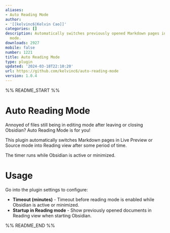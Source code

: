 ```yaml
---
aliases:
- Auto Reading Mode
author:
- '[[kelvinc6|Kelvin Cao]]'
categories: []
description: Automatically switches previously opened Markdown pages into reading
  mode.
downloads: 2927
mobile: false
number: 1221
title: Auto Reading Mode
type: plugin
updated: '2024-03-18T22:10:20'
url: https://github.com/kelvinc6/auto-reading-mode
version: 1.0.4
---
```


%% README_START %%

# Auto Reading Mode

Annoyed of files still being in editing mode after leaving or closing Obsidian? Auto Reading Mode is for you!

This plugin automatically switches Markdown pages in Live Preview or Source mode into Reading view after some period of time.

The timer runs while Obsidian is active or minimized.

# Usage

Go into the plugin settings to configure:

-   **Timeout (minutes)** - Timeout before reading mode is enabled while Obsidian is active or minimized.
-   **Startup in Reading mode** - Show previously opened documents in Reading view when starting Obsidian.


%% README_END %%